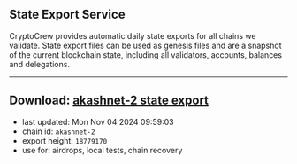 ## State Export Service
CryptoCrew provides automatic daily state exports for all chains we validate. State export files can be used as genesis files and are a snapshot of the current blockchain state, including all validators, accounts, balances and delegations.

---
**Download: [akashnet-2 state export](https://dl-eu2.ccvalidators.com/SERVICE/akash/akashnet-2_export_18779170.json)**
---

- last updated: Mon Nov 04 2024 09:59:03
- chain id: `akashnet-2`
- export height: `18779170`
- use for: airdrops, local tests, chain recovery
